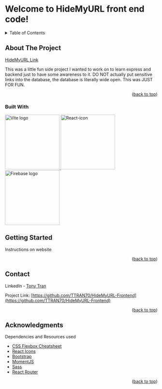 # Welcome to HideMyURL front end code!

<a name="readme-top"></a>

<details>
  <summary>Table of Contents</summary>
  <ol>
    <li>
      <a href="#about-the-project">About The Project</a>
      <ul>
        <li><a href="#built-with">Built With</a></li>
      </ul>
    </li>
    <li>
      <a href="#getting-started">Getting Started</a>
    </li>
    <li><a href="#contact">Contact</a></li>
    <li><a href="#acknowledgments">Acknowledgments</a></li>
  </ol>
</details>

## About The Project

<a href=[https://weather-app-pi-lake.vercel.app/](https://hidemyurl.vercel.app/)>HideMyURL Link</a>

This was a little fun side project I wanted to work on to learn express and backend just to have some awareness to it.
DO NOT actually put sensitive links into the database, the database is literally wide open. This was JUST FOR FUN.

<p align="right">(<a href="#readme-top">back to top</a>)</p>

### Built With

<a href="https://vitejs.dev" target="_blank" rel="noopener noreferrer">
    <img width="180" src="https://vitejs.dev/logo.svg" alt="Vite logo">
 </a>
 <a title="Facebook, Public domain, via Wikimedia Commons" href="https://commons.wikimedia.org/wiki/File:React-icon.svg"><img width="180" alt="React-icon" src="https://upload.wikimedia.org/wikipedia/commons/thumb/a/a7/React-icon.svg/512px-React-icon.svg.png"></a>
 <a href="https://firebase.google.com target="_blank"><img width="180" src="https://firebase.google.com/static/downloads/brand-guidelines/SVG/logo-built_white.svg" alt="Firebase logo"></a>
 
 ## Getting Started

Instructions on website

<p align="right">(<a href="#readme-top">back to top</a>)</p>

## Contact

LinkedIn - [Tony Tran](https://www.linkedin.com/in/tony-tran-468215241/)

Project Link: [https://github.com/TTRAN70/HideMyURL-Frontend](https://github.com/TTRAN70/HideMyURL-Frontend)

<p align="right">(<a href="#readme-top">back to top</a>)</p>

## Acknowledgments

Dependencies and Resources used

* [CSS Flexbox Cheatsheet](https://css-tricks.com/snippets/css/a-guide-to-flexbox/)
* [React Icons](https://react-icons.github.io/react-icons/search)
* [Bootstrap](https://getbootstrap.com/)
* [MomentJS](https://momentjs.com/)
* [Sass](https://sass-lang.com/documentation/js-api/)
* [React Router](https://reactrouter.com/en/main)


<p align="right">(<a href="#readme-top">back to top</a>)</p>
